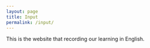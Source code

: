 ```yaml
---
layout: page
title: Input
permalink: /input/
---
```


This is the website that recording our learning in English.

